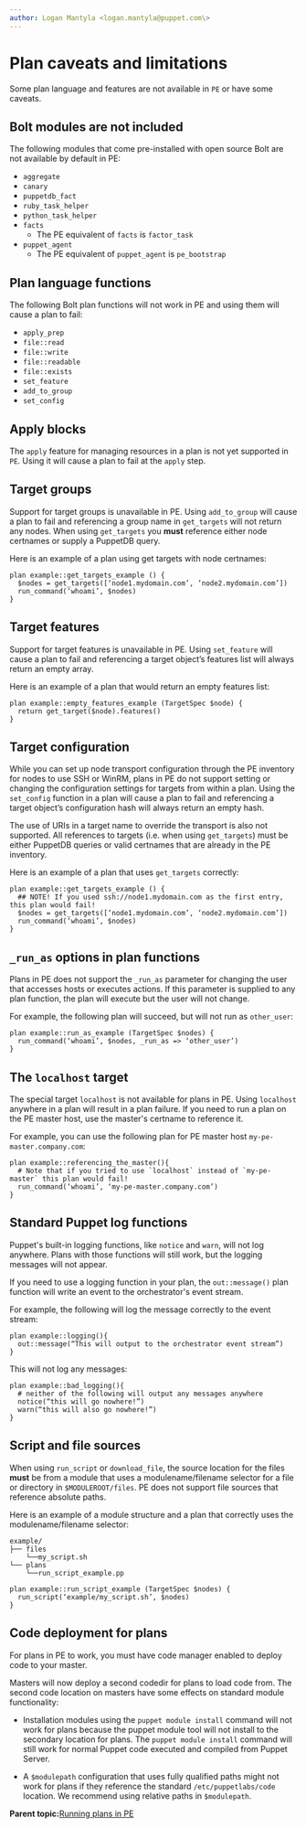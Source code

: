 ```yaml
---
author: Logan Mantyla <logan.mantyla@puppet.com\>
---
```


# Plan caveats and limitations

Some plan language and features are not available in `PE` or have some caveats.

## Bolt modules are not included

The following modules that come pre-installed with open source Bolt are not available by default in PE:

-   `aggregate`
-   `canary`
-   `puppetdb_fact`
-   `ruby_task_helper`
-   `python_task_helper`
-   `facts`
    -   The PE equivalent of `facts` is `factor_task`
-   `puppet_agent`
    -   The PE equivalent of `puppet_agent` is `pe_bootstrap`

## Plan language functions

The following Bolt plan functions will not work in PE and using them will cause a plan to fail:

-   `apply_prep`
-   `file::read`
-   `file::write`
-   `file::readable`
-   `file::exists`
-   `set_feature`
-   `add_to_group`
-   `set_config`

## Apply blocks

The `apply` feature for managing resources in a plan is not yet supported in `PE`. Using it will cause a plan to fail at the `apply` step.

## Target groups

Support for target groups is unavailable in PE. Using `add_to_group` will cause a plan to fail and referencing a group name in `get_targets` will not return any nodes. When using `get_targets` you **must** reference either node certnames or supply a PuppetDB query.

Here is an example of a plan using get targets with node certnames:

```
plan example::get_targets_example () {
  $nodes = get_targets([‘node1.mydomain.com’, ‘node2.mydomain.com’])
  run_command(‘whoami’, $nodes)
}
```

## Target features

Support for target features is unavailable in PE. Using `set_feature` will cause a plan to fail and referencing a target object’s features list will always return an empty array.

Here is an example of a plan that would return an empty features list:

```
plan example::empty_features_example (TargetSpec $node) {
  return get_target($node).features()
}
```

## Target configuration

While you can set up node transport configuration through the PE inventory for nodes to use SSH or WinRM, plans in PE do not support setting or changing the configuration settings for targets from within a plan. Using the `set_config` function in a plan will cause a plan to fail and referencing a target object’s configuration hash will always return an empty hash.

The use of URIs in a target name to override the transport is also not supported. All references to targets \(i.e. when using `get_targets`\) must be either PuppetDB queries or valid certnames that are already in the PE inventory.

Here is an example of a plan that uses `get_targets` correctly:

```
plan example::get_targets_example () {
  ## NOTE! If you used ssh://node1.mydomain.com as the first entry, this plan would fail!
  $nodes = get_targets([‘node1.mydomain.com’, ‘node2.mydomain.com’])
  run_command(‘whoami’, $nodes)
}
```

## `_run_as` options in plan functions

Plans in PE does not support the `_run_as` parameter for changing the user that accesses hosts or executes actions. If this parameter is supplied to any plan function, the plan will execute but the user will not change.

For example, the following plan will succeed, but will not run as `other_user`:

```
plan example::run_as_example (TargetSpec $nodes) {
  run_command(‘whoami’, $nodes, _run_as => ‘other_user’)
}
```

## The `localhost` target

The special target `localhost` is not available for plans in PE. Using `localhost` anywhere in a plan will result in a plan failure. If you need to run a plan on the PE master host, use the master's certname to reference it.

For example, you can use the following plan for PE master host `my-pe-master.company.com`:

```
plan example::referencing_the_master(){
  # Note that if you tried to use `localhost` instead of `my-pe-master` this plan would fail!
  run_command(‘whoami’, ‘my-pe-master.company.com’)
}
```

## Standard Puppet log functions

Puppet's built-in logging functions, like `notice` and `warn`, will not log anywhere. Plans with those functions will still work, but the logging messages will not appear.

If you need to use a logging function in your plan, the `out::message()` plan function will write an event to the orchestrator's event stream.

For example, the following will log the message correctly to the event stream:

```
plan example::logging(){
  out::message(“This will output to the orchestrator event stream”)
}
```

This will not log any messages:

```
plan example::bad_logging(){
  # neither of the following will output any messages anywhere
  notice(“this will go nowhere!”)
  warn(“this will also go nowhere!”)
}
```

## Script and file sources

When using `run_script` or `download_file`, the source location for the files **must** be from a module that uses a modulename/filename selector for a file or directory in `$MODULEROOT/files`. PE does not support file sources that reference absolute paths.

Here is an example of a module structure and a plan that correctly uses the modulename/filename selector:

```
example/
├── files
    └──my_script.sh
└── plans
    └──run_script_example.pp
```

```
plan example::run_script_example (TargetSpec $nodes) {
  run_script(‘example/my_script.sh’, $nodes)
}
```

## Code deployment for plans

For plans in PE to work, you must have code manager enabled to deploy code to your master.

Masters will now deploy a second codedir for plans to load code from. The second code location on masters have some effects on standard module functionality:

-   Installation modules using the `puppet module install` command will not work for plans because the puppet module tool will not install to the secondary location for plans. The `puppet module install` command will still work for normal Puppet code executed and compiled from Puppet Server.

-   A `$modulepath` configuration that uses fully qualified paths might not work for plans if they reference the standard `/etc/puppetlabs/code` location. We recommend using relative paths in `$modulepath`.


**Parent topic:**[Running plans in PE](running_plans_in_pe.md)

